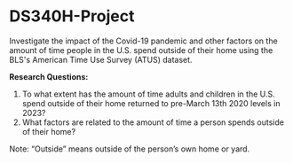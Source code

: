 # DS340H-Project 
Investigate the impact of the Covid-19 pandemic and other factors on the amount of time people in the U.S. spend outside of their home using the BLS's American Time Use Survey (ATUS) dataset. 

**Research Questions:**
1. To what extent has the amount of time adults and children in the U.S. spend outside of their home returned to pre-March 13th 2020 levels in 2023? 
2. What factors are related to the amount of time a person spends outside of their home? 

Note: “Outside” means outside of the person’s own home or yard.
